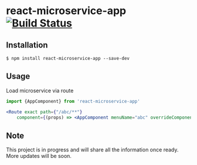 # react-microservice-app [![Build Status](https://travis-ci.org/nagendertank/react-microservice-app.svg?branch=master)](https://travis-ci.org/nagendertank/react-microservice-app)

## Installation
```
$ npm install react-microservice-app --save-dev 
```

## Usage
Load microservice via route
```jsx
import {AppComponent} from 'react-microservice-app'

<Route exact path={"/abc/**"}
    component={(props) => <AppComponent menuName="abc" overrideComponent={LoadMenuTabs} routeUrl="/abc" apiGwUrl={'http://layout_server'} {...props}/>} />

```
## Note
This project is in progress and will share all the information once ready. More updates will be soon.


